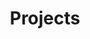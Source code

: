 ---
title: "Projects"
permalink: /projects/
layout: collection
collection: projects
entries_layout: grid
author_profile: true
---